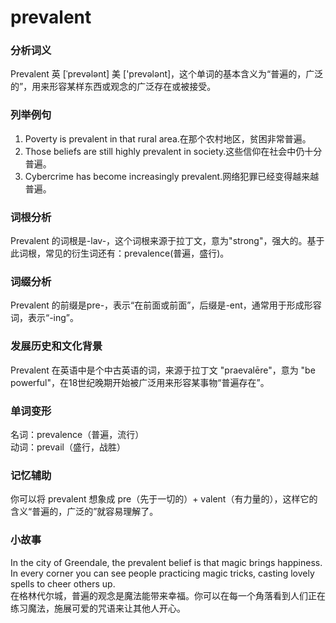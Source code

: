 # prevalent

### 分析词义

  

Prevalent 英 \[ˈprevələnt\] 美 \['prevələnt\]，这个单词的基本含义为“普遍的，广泛的”，用来形容某样东西或观念的广泛存在或被接受。

  

### 列举例句

  

1.  Poverty is prevalent in that rural area.在那个农村地区，贫困非常普遍。
2.  Those beliefs are still highly prevalent in society.这些信仰在社会中仍十分普遍。
3.  Cybercrime has become increasingly prevalent.网络犯罪已经变得越来越普遍。

  

### 词根分析

  

Prevalent 的词根是-lav-，这个词根来源于拉丁文，意为"strong"，强大的。基于此词根，常见的衍生词还有：prevalence(普遍，盛行)。

  

### 词缀分析

  

Prevalent 的前缀是pre-，表示“在前面或前面”，后缀是-ent，通常用于形成形容词，表示“-ing”。

  

### 发展历史和文化背景

  

Prevalent 在英语中是个中古英语的词，来源于拉丁文 "praevalēre"，意为 "be powerful"，在18世纪晚期开始被广泛用来形容某事物“普遍存在”。

  

### 单词变形

  

名词：prevalence（普遍，流行）  
动词：prevail（盛行，战胜）

  

### 记忆辅助

  

你可以将 prevalent 想象成 pre（先于一切的）+ valent（有力量的），这样它的含义“普遍的，广泛的”就容易理解了。

  

### 小故事

  

In the city of Greendale, the prevalent belief is that magic brings happiness. In every corner you can see people practicing magic tricks, casting lovely spells to cheer others up.  
在格林代尔城，普遍的观念是魔法能带来幸福。你可以在每一个角落看到人们正在练习魔法，施展可爱的咒语来让其他人开心。
